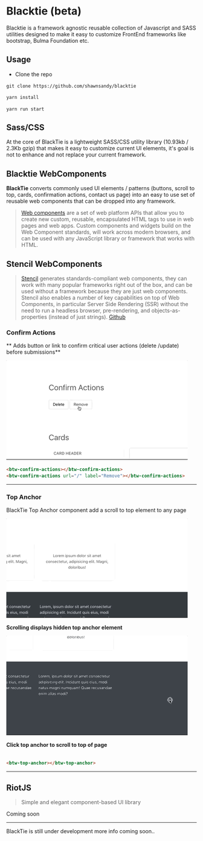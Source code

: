 # Blacktie (beta)

 Blacktie is a framework agnostic reusable collection of Javascript and SASS utilities designed to make it easy to customize FrontEnd frameworks like bootstrap, Bulma Foundation etc.


## Usage

* Clone the repo

```
git clone https://github.com/shawnsandy/blacktie
```

```bash
yarn install
```

```
yarn run start
```
## Sass/CSS

At the core of BlackTie is a lightweight SASS/CSS utility library (10.93kb / 2.3Kb gzip) that makes it easy to customize current UI elements, it's goal is not to enhance and not replace your current framework.

## Blacktie WebComponents

**BlackTie** converts commonly used UI elements / patterns (buttons, scroll to top, cards, confirmation actions, contact us page) into an easy to use set of reusable web components that can be dropped into any framework.

> [Web components](https://www.webcomponents.org/introduction) are a set of web platform APIs that allow you to create new custom, reusable, encapsulated HTML tags to use in web pages and web apps. Custom components and widgets build on the Web Component standards, will work across modern browsers, and can be used with any JavaScript library or framework that works with HTML.

## Stencil WebComponents

> [Stencil](https://stenciljs.com/docs/intro) generates standards-compliant web components, they can work with many popular frameworks right out of the box, and can be used without a framework because they are just web components. Stencil also enables a number of key capabilities on top of Web Components, in particular Server Side Rendering (SSR) without the need to run a headless browser, pre-rendering, and objects-as-properties (instead of just strings). [Github](https://github.com/ionic-team/stencil)

### Confirm Actions

** Adds button or link to confirm critical user actions (delete /update) before submissions**

![Confirm Actions](/confirm-actions.gif)



``` html
<btw-confirm-actions></btw-confirm-actions>
<btw-confirm-actions url="/" label="Remove"></btw-confirm-actions>

```
_________________________________________________

### Top Anchor

BlackTie Top Anchor component add a scroll to top element to any page

![top anchor link](/btw-anchor.gif)

__Scrolling displays hidden top anchor element__

![top anchor link](/scrolling-top.gif)

__Click top anchor to scroll to top of page__

``` html

<btw-top-anchor></btw-top-anchor>

```
_____________

## RiotJS

> Simple and elegant component-based UI library

Coming soon
____________

BlackTie is still under development more info coming soon..
